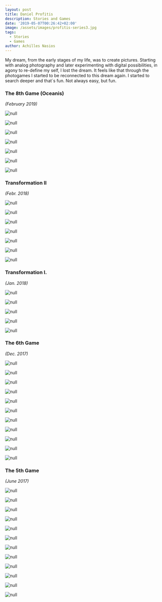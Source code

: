 ```yaml
---
layout: post
title: Daniel Profitis
description: Stories and Games
date: '2019-05-07T00:26:42+02:00'
image: /assets/images/profitis-series3.jpg
tags:
  - Stories
  - Games
author: Achilles Nasios
---
```

My dream, from the early stages of my life, was to create pictures.
Starting with analog photography and later experimenting with digital possibilities, in agony to re-define my self, I lost the dream.
It feels like that through the photogames I started to be reconnected to this dream again. I started to search deeper and that´s fun. Not always easy, but fun.

### The 8th Game (Oceanis)

_(February 2019)_

![null](/assets/images/profitis_g8_pres.jpg#full)

![null](/assets/images/profitis_g8_01.jpg)

![null](/assets/images/profitis_g8_02.jpg)

![null](/assets/images/profitis_g8_03.jpg)

![null](/assets/images/profitis_g8_04.jpg)

![null](/assets/images/profitis_g8_05.jpg)

![null](/assets/images/profitis-s2-pres.jpg#full)

### Transformation II

_(Febr. 2018)_

![null](/assets/images/profitis-s2-01.jpg)

![null](/assets/images/profitis-s2-02.jpg)

![null](/assets/images/profitis-s2-03.jpg)

![null](/assets/images/profitis-s2-04.jpg)

![null](/assets/images/profitis-s2-06.jpg)

![null](/assets/images/profitis-s2-07.jpg)

![null](/assets/images/profitis-present.1.1.jpg#full)

### Transformation I.

_(Jan. 2018)_

![null](/assets/images/profitis-metafora1.jpg)

![null](/assets/images/profitis-metafora2.jpg)

![null](/assets/images/profitis-metafora3.jpg)

![null](/assets/images/profitis-metafora4.jpg)

![null](/assets/images/profitis-metafora5.jpg)

### The 6th Game

_(Dec. 2017)_

![null](/assets/images/profitis-g61.jpg)

![null](/assets/images/profitis-g62.jpg)

![null](/assets/images/profitis-g63.jpg)

![null](/assets/images/profitis-g64.jpg)

![null](/assets/images/profitis-g65.jpg)

![null](/assets/images/profitis-g66.jpg)

![null](/assets/images/profitis-g67.jpg)

![null](/assets/images/profitis-g68.jpg)

![null](/assets/images/profitis-g69.jpg)

![null](/assets/images/profitis-g610.jpg)

![null](/assets/images/20180279_10213326931190147_1000951466_o.jpg#full)

### The 5th Game

_(June 2017)_

![null](/assets/images/profitis-g5-01.jpg)

![null](/assets/images/profitis-g5-02.jpg)

![null](/assets/images/profitis-g5-03.jpg)

![null](/assets/images/profitis-g5-04.jpg)

![null](/assets/images/profitis-g5-05.jpg)

![null](/assets/images/profitis-g5-06.jpg)

![null](/assets/images/profitis-g5-07.jpg)

![null](/assets/images/profitis-g5-08.jpg)

![null](/assets/images/profitis-g5-09.jpg)

![null](/assets/images/profitis-g5-10.jpg)

![null](/assets/images/profitis-g5-11.jpg)

![null](/assets/images/profitis-g5-012.jpg)
